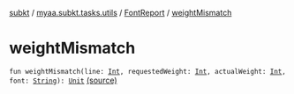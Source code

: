 [subkt](../../index.md) / [myaa.subkt.tasks.utils](../index.md) / [FontReport](index.md) / [weightMismatch](./weight-mismatch.md)

# weightMismatch

`fun weightMismatch(line: `[`Int`](https://kotlinlang.org/api/latest/jvm/stdlib/kotlin/-int/index.html)`, requestedWeight: `[`Int`](https://kotlinlang.org/api/latest/jvm/stdlib/kotlin/-int/index.html)`, actualWeight: `[`Int`](https://kotlinlang.org/api/latest/jvm/stdlib/kotlin/-int/index.html)`, font: `[`String`](https://kotlinlang.org/api/latest/jvm/stdlib/kotlin/-string/index.html)`): `[`Unit`](https://kotlinlang.org/api/latest/jvm/stdlib/kotlin/-unit/index.html) [(source)](https://github.com/Myaamori/SubKt/blob/0.1.13/src/main/kotlin/myaa/subkt/tasks/utils/fontvalidator.kt#L255)